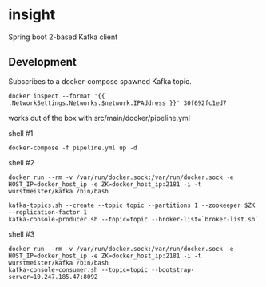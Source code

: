 # insight
Spring boot 2-based Kafka client
## Development

Subscribes to a docker-compose spawned Kafka topic. 
    
    docker inspect --format '{{ .NetworkSettings.Networks.$network.IPAddress }}' 30f692fc1ed7

works out of the box with src/main/docker/pipeline.yml

shell #1

    docker-compose -f pipeline.yml up -d
    
shell #2

    docker run --rm -v /var/run/docker.sock:/var/run/docker.sock -e HOST_IP=docker_host_ip -e ZK=docker_host_ip:2181 -i -t  wurstmeister/kafka /bin/bash

    kafka-topics.sh --create --topic topic --partitions 1 --zookeeper $ZK --replication-factor 1
    kafka-console-producer.sh --topic=topic --broker-list=`broker-list.sh`

shell #3

    docker run --rm -v /var/run/docker.sock:/var/run/docker.sock -e HOST_IP=docker_host_ip -e ZK=docker_host_ip:2181 -i -t  wurstmeister/kafka /bin/bash
    kafka-console-consumer.sh --topic=topic --bootstrap-server=10.247.185.47:8092
